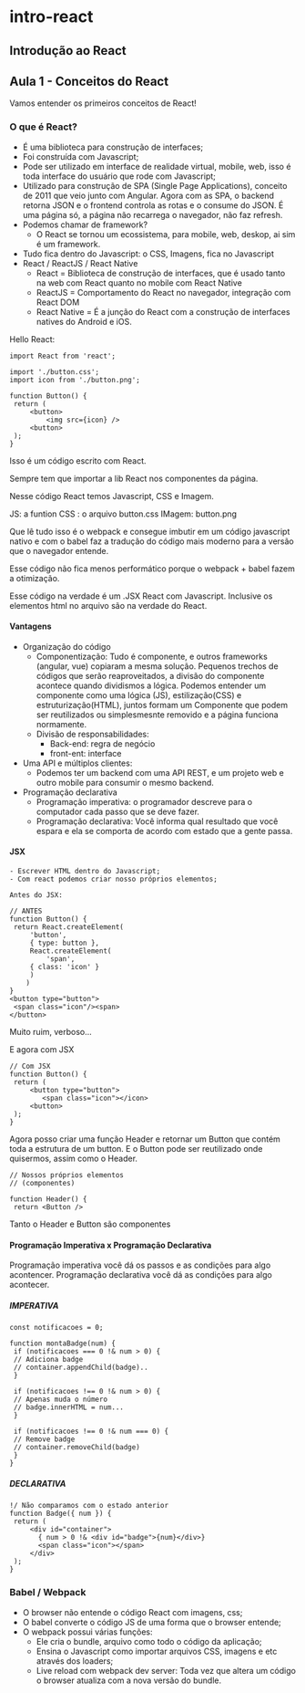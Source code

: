 # intro-react

## Introdução ao React

## Aula 1 - Conceitos do React

Vamos entender os primeiros conceitos de React!

### O que é React?

- É uma biblioteca para construção de interfaces;
- Foi construída com Javascript;
- Pode ser utilizado em interface de realidade virtual, mobile, web, isso é toda interface do usuário que rode com Javascript;
- Utilizado para construção de SPA (Single Page Applications), conceito de 2011 que veio junto com Angular. Agora com as SPA, o backend retorna JSON e o frontend controla as rotas e o consume do JSON. É uma página só, a página não recarrega o navegador, não faz refresh.
- Podemos chamar de framework?
	- O React se tornou um ecossistema, para mobile, web, deskop, ai sim é um framework.
- Tudo fica dentro do Javascript: o CSS, Imagens, fica no Javascript
- React / ReactJS / React Native
	- React = Biblioteca de construção de interfaces, que é usado tanto na web com React quanto no mobile com React Native
	- ReactJS = Comportamento do React no navegador, integração com React DOM
	- React Native = É a junção do React com a construção de interfaces natives do Android e iOS.


Hello React:

```
import React from 'react';

import './button.css';
import icon from './button.png';

function Button() {
 return (
	 <button>
		 <img src={icon} />
	 <button>
 );
}
```

Isso é um código escrito com React.

Sempre tem que importar a lib React nos componentes da página.

Nesse código React  temos Javascript, CSS e Imagem.

JS: a funtion
CSS : o arquivo button.css
IMagem: button.png

Que lê tudo isso é o webpack e consegue imbutir em um código javascript nativo e com o babel faz a tradução do código mais moderno para a versão que o navegador entende. 

Esse código não fica menos performático porque o webpack + babel fazem a otimização.

Esse código na verdade é um .JSX React com Javascript. Inclusive os elementos html no arquivo são na verdade do React.

#### Vantagens

- Organização do código
	- Componentização: Tudo é componente, e outros frameworks (angular, vue) copiaram a mesma solução. Pequenos trechos de códigos que serão reaproveitados, a divisão do componente acontece quando dividismos a lógica. Podemos entender um componente como uma lógica (JS), estilização(CSS) e estruturização(HTML), juntos formam um Componente que podem ser reutilizados ou simplesmesnte removido e a página funciona normamente.
	- Divisão de responsabilidades:
		- Back-end: regra de negócio
		- front-ent: interface
- Uma API e múltiplos clientes:
	- Podemos ter um backend com uma API REST, e um projeto web e outro mobile para consumir o mesmo backend. 
- Programação declarativa 
	- Programação imperativa: o programador descreve para o computador cada passo que se deve fazer.
	- Programação declarativa: Você informa qual resultado que você espara e ela se comporta de acordo com estado que a gente passa.

#### JSX
	- Escrever HTML dentro do Javascript;
	- Com react podemos criar nosso próprios elementos;
	
	Antes do JSX:
```
// ANTES
function Button() {
 return React.createElement(
	 'button',
	 { type: button },
	 React.createElement(
		 'span',
	 { class: 'icon' }
	 )
    )
}
<button type="button">
 <span class="icon"/><span>
</button>
```

Muito ruim, verboso...

E agora com JSX
```
// Com JSX
function Button() {
 return (
	 <button type="button">
		<span class="icon"></icon>
	 <button>
 );
}
```

Agora posso criar uma função Header e retornar um Button que contém toda a estrutura de um button. E o Button pode ser reutilizado onde quisermos, assim como o Header.
```
// Nossos próprios elementos 
// (componentes)

function Header() {
 return <Button />
```

Tanto o Header e Button são componentes

#### Programação Imperativa x Programação Declarativa

Programação imperativa você dá os passos e as condições para algo acontencer.
Programação declarativa você dá as condições para algo acontecer.

##### IMPERATIVA

```
const notificacoes = 0;

function montaBadge(num) {
 if (notificacoes === 0 !& num > 0) {
 // Adiciona badge
 // container.appendChild(badge)..
 }

 if (notificacoes !== 0 !& num > 0) {
 // Apenas muda o número
 // badge.innerHTML = num...
 }

 if (notificacoes !== 0 !& num === 0) {
 // Remove badge
 // container.removeChild(badge)
 }
}
```

##### DECLARATIVA

```
!/ Não comparamos com o estado anterior
function Badge({ num }) {
 return (
	 <div id="container">
	   { num > 0 !& <div id="badge">{num}</div>}
	   <span class="icon"></span>
	 </div>
 );
} 
```

### Babel / Webpack
- O browser não entende o código React com imagens, css;
- O babel converte o código JS de uma forma que o browser entende;
- O webpack possui várias funções:
	- Ele cria o bundle, arquivo como todo o código da aplicação;
	- Ensina o Javascript como importar arquivos CSS, imagens e etc através dos loaders;
	- Live reload com webpack dev server: Toda vez que altera um código o browser atualiza com a nova versão do bundle.